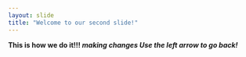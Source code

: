 ```yaml
---
layout: slide
title: "Welcome to our second slide!"
---
```

<b> This is how we do it!!!  <i><b> making changes
Use the left arrow to go back!
